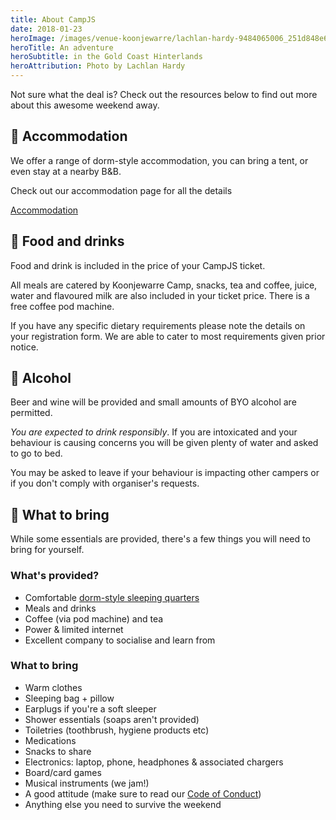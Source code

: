 ```yaml
---
title: About CampJS
date: 2018-01-23
heroImage: /images/venue-koonjewarre/lachlan-hardy-9484065006_251d848e6e_o-.jpg
heroTitle: An adventure
heroSubtitle: in the Gold Coast Hinterlands
heroAttribution: Photo by Lachlan Hardy
---
```

Not sure what the deal is? Check out the resources below to find out more about this awesome weekend away.

## 🛌 Accommodation
We offer a range of dorm-style accommodation, you can bring a tent, or even stay at a nearby B&B.

Check out our accommodation page for all the details

<a class="btn btn-secondary btn-lg" href="/the-camp/accommodation">Accommodation</a>

## 🍛 Food and drinks
Food and drink is included in the price of your CampJS ticket.

All meals are catered by Koonjewarre Camp, snacks, tea and coffee, juice, water and flavoured milk are also included in your ticket price. There is a free coffee pod machine.

If you have any specific dietary requirements please note the details on your registration form. We are able to cater to most requirements given prior notice.

## 🍻 Alcohol
Beer and wine will be provided and small amounts of BYO alcohol are permitted.

*You are expected to drink responsibly*. If you are intoxicated and your behaviour is causing concerns you will be given plenty of water and asked to go to bed.

You may be asked to leave if your behaviour is impacting other campers or if you don&#39;t comply with organiser&#39;s requests.

## 🎒 What to bring
While some essentials are
provided, there's a few things you will need to bring for yourself.

### What's provided?
* Comfortable <a href="/the-camp/accommodation">dorm-style sleeping quarters</a>
* Meals and drinks
* Coffee (via pod machine) and tea
* Power & limited internet
* Excellent company to socialise and learn from

### What to bring
* Warm clothes
* Sleeping bag + pillow
* Earplugs if you're a soft sleeper
* Shower essentials (soaps aren't provided)
* Toiletries (toothbrush, hygiene products etc)
* Medications
* Snacks to share
* Electronics: laptop, phone, headphones &amp; associated chargers
* Board/card games
* Musical instruments (we jam!)
* A good attitude (make sure to read our <a href="/code-of-conduct/">Code of Conduct</a>)
* Anything else you need to survive the weekend
